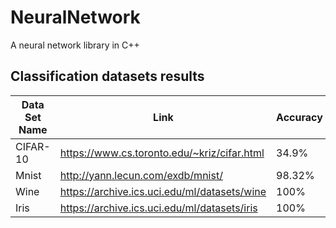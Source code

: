# NeuralNetwork
A neural network library in C++

## Classification datasets results
|__Data Set Name__|__Link__|__Accuracy__| Number of Neurones |
|-----------------|--------|------------|--------------------|
| CIFAR-10 | https://www.cs.toronto.edu/~kriz/cifar.html |34.9%| 230 |
| Mnist | http://yann.lecun.com/exdb/mnist/ | 98.32% | 230 |
| Wine | https://archive.ics.uci.edu/ml/datasets/wine | 100% | 12 |
| Iris | https://archive.ics.uci.edu/ml/datasets/iris | 100% | 28 |

